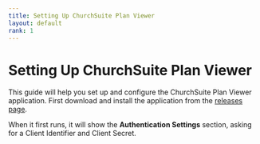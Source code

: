 ```yaml
---
title: Setting Up ChurchSuite Plan Viewer
layout: default
rank: 1
---
```

# Setting Up ChurchSuite Plan Viewer
This guide will help you set up and configure the ChurchSuite Plan Viewer application. First download and install
the application from the [releases page](https://github.com/hussra/churchsuite-plan-viewer/releases).

When it first runs, it will show the **Authentication Settings** section, asking for a Client Identifier and Client Secret.